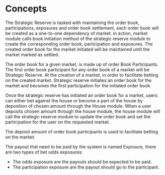 # **Concepts**

The Strategic Reserve is tasked with maintaining the order book, participations, exposures and order book settlement,
each order book will be created as a one-to-one dependency of market. in action, market module calls
book initiation method of the strategic reserve module to create the corresponding order book, participation and exposures.
The created order book for the market initiated will be maintained until the market marked as settled.

The order book for a given market, is made up of order Book Participants. The first order book participant for any order book of
a market will be Strategic Reserve. At the creation of a market, in order to facilitate betting on
the created market. Strategic reserve initiates an order book for the market and becomes the first participation for the
initiated order book.

Once the strategic reserve has initiated an order book for a market, users can either bet against the house or
become a part of the house by deposition of chosen amount through the House module. When a user deposits chosen
amount through the house module, the house module will call the strategic reserve module to update the order book
and set the participation for the user on the requested market.

The deposit amount of order book participants is used to facilitate betting on the market.

The payout that need to be paid by the system is named Exposure, there are two types of bet odds exposures:

- The odds exposure are the payouts should be expected to be paid.
- The participation exposure are the payout should go to the participant.
